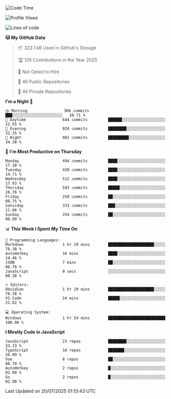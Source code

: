 <!--START_SECTION:waka-->
![Code Time](http://img.shields.io/badge/Code%20Time-976%20hrs%2027%20mins-blue)

![Profile Views](http://img.shields.io/badge/Profile%20Views-0-blue)

![Lines of code](https://img.shields.io/badge/From%20Hello%20World%20I%27ve%20Written-1.7%20million%20lines%20of%20code-blue)

**🐱 My GitHub Data** 

> 📦 322.1 kB Used in GitHub's Storage 
 > 
> 🏆 128 Contributions in the Year 2025
 > 
> 🚫 Not Opted to Hire
 > 
> 📜 46 Public Repositories 
 > 
> 🔑 46 Private Repositories 
 > 
**I'm a Night 🦉** 

```text
🌞 Morning                306 commits         ███░░░░░░░░░░░░░░░░░░░░░░   10.71 % 
🌆 Daytime                644 commits         ██████░░░░░░░░░░░░░░░░░░░   22.55 % 
🌃 Evening                924 commits         ████████░░░░░░░░░░░░░░░░░   32.35 % 
🌙 Night                  982 commits         █████████░░░░░░░░░░░░░░░░   34.38 % 
```
📅 **I'm Most Productive on Thursday** 

```text
Monday                   494 commits         ████░░░░░░░░░░░░░░░░░░░░░   17.30 % 
Tuesday                  420 commits         ████░░░░░░░░░░░░░░░░░░░░░   14.71 % 
Wednesday                512 commits         ████░░░░░░░░░░░░░░░░░░░░░   17.93 % 
Thursday                 593 commits         █████░░░░░░░░░░░░░░░░░░░░   20.76 % 
Friday                   250 commits         ██░░░░░░░░░░░░░░░░░░░░░░░   08.75 % 
Saturday                 333 commits         ███░░░░░░░░░░░░░░░░░░░░░░   11.66 % 
Sunday                   254 commits         ██░░░░░░░░░░░░░░░░░░░░░░░   08.89 % 
```


📊 **This Week I Spent My Time On** 

```text
💬 Programming Languages: 
Markdown                 1 hr 29 mins        ████████████████████░░░░░   78.38 % 
AutoHotkey               16 mins             ████░░░░░░░░░░░░░░░░░░░░░   14.46 % 
JSON                     7 mins              ██░░░░░░░░░░░░░░░░░░░░░░░   06.78 % 
JavaScript               0 secs              ░░░░░░░░░░░░░░░░░░░░░░░░░   00.38 % 

🔥 Editors: 
Obsidian                 1 hr 29 mins        ████████████████████░░░░░   78.38 % 
VS Code                  24 mins             █████░░░░░░░░░░░░░░░░░░░░   21.62 % 

💻 Operating System: 
Windows                  1 hr 54 mins        █████████████████████████   100.00 % 
```

**I Mostly Code in JavaScript** 

```text
JavaScript               23 repos            ████████░░░░░░░░░░░░░░░░░   33.33 % 
TypeScript               18 repos            ███████░░░░░░░░░░░░░░░░░░   26.09 % 
Vue                      6 repos             ██░░░░░░░░░░░░░░░░░░░░░░░   08.70 % 
AutoHotkey               2 repos             █░░░░░░░░░░░░░░░░░░░░░░░░   02.90 % 
Go                       2 repos             █░░░░░░░░░░░░░░░░░░░░░░░░   02.90 % 
```




 Last Updated on 20/07/2025 01:13:43 UTC
<!--END_SECTION:waka-->
